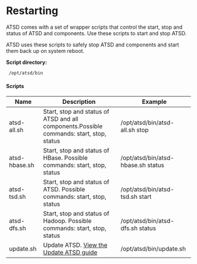 # Restarting


ATSD comes with a set of wrapper scripts that control the start, stop
and status of ATSD and components. Use these scripts to start and stop
ATSD.

ATSD uses these scripts to safely stop ATSD and components and start
them back up on system reboot.

**Script directory:**

```sh
 /opt/atsd/bin
```

#### Scripts

| Name | Description | Example |
| --- | --- | --- |
| atsd-all.sh | Start, stop and status of ATSD and all components.Possible commands: start, stop, status | /opt/atsd/bin/atsd-all.sh stop |
| atsd-hbase.sh | Start, stop and status of HBase. Possible commands: start, stop, status | /opt/atsd/bin/atsd-hbase.sh status |
| atsd-tsd.sh | Start, stop and status of ATSD. Possible commands: start, stop, status | /opt/atsd/bin/atsd-tsd.sh start |
| atsd-dfs.sh | Start, stop and status of Hadoop. Possible commands: start, stop, status | /opt/atsd/bin/atsd-dfs.sh status |
| update.sh | Update ATSD. [View the Update ATSD guide](update.md "Update ATSD") | /opt/atsd/bin/update.sh |

